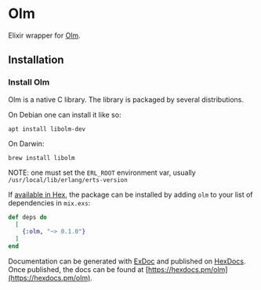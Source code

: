 # Olm

Elixir wrapper for [Olm](https://gitlab.matrix.org/matrix-org/olm).

## Installation

### Install Olm

Olm is a native C library. The library is packaged by several distributions.

On Debian one can install it like so:

    apt install libolm-dev

On Darwin: 

    brew install libolm

NOTE: one must set the `ERL_ROOT` environment var, usually `/usr/local/lib/erlang/erts-version`

If [available in Hex](https://hex.pm/docs/publish), the package can be installed
by adding `olm` to your list of dependencies in `mix.exs`:

```elixir
def deps do
  [
    {:olm, "~> 0.1.0"}
  ]
end
```

Documentation can be generated with [ExDoc](https://github.com/elixir-lang/ex_doc)
and published on [HexDocs](https://hexdocs.pm). Once published, the docs can
be found at [https://hexdocs.pm/olm](https://hexdocs.pm/olm).
